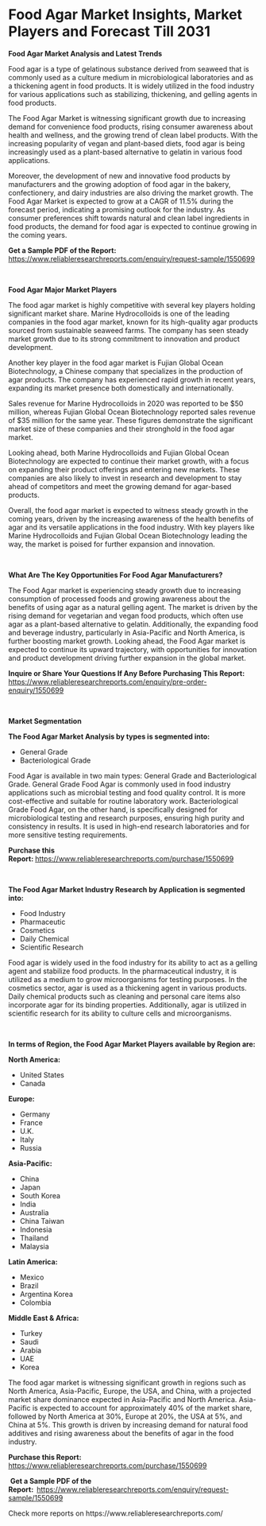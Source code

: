 <p><h1>Food Agar Market Insights, Market Players and Forecast Till 2031</h1></p><p><strong>Food Agar Market Analysis and Latest Trends</strong></p>
<p><p>Food agar is a type of gelatinous substance derived from seaweed that is commonly used as a culture medium in microbiological laboratories and as a thickening agent in food products. It is widely utilized in the food industry for various applications such as stabilizing, thickening, and gelling agents in food products.</p><p>The Food Agar Market is witnessing significant growth due to increasing demand for convenience food products, rising consumer awareness about health and wellness, and the growing trend of clean label products. With the increasing popularity of vegan and plant-based diets, food agar is being increasingly used as a plant-based alternative to gelatin in various food applications.</p><p>Moreover, the development of new and innovative food products by manufacturers and the growing adoption of food agar in the bakery, confectionery, and dairy industries are also driving the market growth. The Food Agar Market is expected to grow at a CAGR of 11.5% during the forecast period, indicating a promising outlook for the industry. As consumer preferences shift towards natural and clean label ingredients in food products, the demand for food agar is expected to continue growing in the coming years.</p></p>
<p><strong>Get a Sample PDF of the Report:&nbsp;</strong> <a href="https://www.reliableresearchreports.com/enquiry/request-sample/1550699">https://www.reliableresearchreports.com/enquiry/request-sample/1550699</a></p>
<p>&nbsp;</p>
<p><strong>Food Agar Major Market Players</strong></p>
<p><p>The food agar market is highly competitive with several key players holding significant market share. Marine Hydrocolloids is one of the leading companies in the food agar market, known for its high-quality agar products sourced from sustainable seaweed farms. The company has seen steady market growth due to its strong commitment to innovation and product development.</p><p>Another key player in the food agar market is Fujian Global Ocean Biotechnology, a Chinese company that specializes in the production of agar products. The company has experienced rapid growth in recent years, expanding its market presence both domestically and internationally.</p><p>Sales revenue for Marine Hydrocolloids in 2020 was reported to be $50 million, whereas Fujian Global Ocean Biotechnology reported sales revenue of $35 million for the same year. These figures demonstrate the significant market size of these companies and their stronghold in the food agar market.</p><p>Looking ahead, both Marine Hydrocolloids and Fujian Global Ocean Biotechnology are expected to continue their market growth, with a focus on expanding their product offerings and entering new markets. These companies are also likely to invest in research and development to stay ahead of competitors and meet the growing demand for agar-based products.</p><p>Overall, the food agar market is expected to witness steady growth in the coming years, driven by the increasing awareness of the health benefits of agar and its versatile applications in the food industry. With key players like Marine Hydrocolloids and Fujian Global Ocean Biotechnology leading the way, the market is poised for further expansion and innovation.</p></p>
<p>&nbsp;</p>
<p><strong>What Are The Key Opportunities For Food Agar Manufacturers?</strong></p>
<p><p>The Food Agar market is experiencing steady growth due to increasing consumption of processed foods and growing awareness about the benefits of using agar as a natural gelling agent. The market is driven by the rising demand for vegetarian and vegan food products, which often use agar as a plant-based alternative to gelatin. Additionally, the expanding food and beverage industry, particularly in Asia-Pacific and North America, is further boosting market growth. Looking ahead, the Food Agar market is expected to continue its upward trajectory, with opportunities for innovation and product development driving further expansion in the global market.</p></p>
<p><strong>Inquire or Share Your Questions If Any Before Purchasing This Report:</strong> <a href="https://www.reliableresearchreports.com/enquiry/pre-order-enquiry/1550699">https://www.reliableresearchreports.com/enquiry/pre-order-enquiry/1550699</a></p>
<p>&nbsp;</p>
<p><strong>Market Segmentation</strong></p>
<p><strong>The Food Agar Market Analysis by types is segmented into:</strong></p>
<p><ul><li>General Grade</li><li>Bacteriological Grade</li></ul></p>
<p><p>Food Agar is available in two main types: General Grade and Bacteriological Grade. General Grade Food Agar is commonly used in food industry applications such as microbial testing and food quality control. It is more cost-effective and suitable for routine laboratory work. Bacteriological Grade Food Agar, on the other hand, is specifically designed for microbiological testing and research purposes, ensuring high purity and consistency in results. It is used in high-end research laboratories and for more sensitive testing requirements.</p></p>
<p><strong>Purchase this Report:&nbsp;</strong><a href="https://www.reliableresearchreports.com/purchase/1550699">https://www.reliableresearchreports.com/purchase/1550699</a></p>
<p>&nbsp;</p>
<p><strong>The Food Agar Market Industry Research by Application is segmented into:</strong></p>
<p><ul><li>Food Industry</li><li>Pharmaceutic</li><li>Cosmetics</li><li>Daily Chemical</li><li>Scientific Research</li></ul></p>
<p><p>Food agar is widely used in the food industry for its ability to act as a gelling agent and stabilize food products. In the pharmaceutical industry, it is utilized as a medium to grow microorganisms for testing purposes. In the cosmetics sector, agar is used as a thickening agent in various products. Daily chemical products such as cleaning and personal care items also incorporate agar for its binding properties. Additionally, agar is utilized in scientific research for its ability to culture cells and microorganisms.</p></p>
<p>&nbsp;</p>
<p><strong>In terms of Region, the Food Agar Market Players available by Region are:</strong></p>
<p>
    <p> <strong> North America: </strong>
        <ul>
            <li>United States</li>
            <li>Canada</li>
        </ul>
        </p> 
    <p> <strong> Europe: </strong>
        <ul>
            <li>Germany</li>
            <li>France</li>
            <li>U.K.</li>
            <li>Italy</li>
            <li>Russia</li>
        </ul>
        </p> 
    <p> <strong> Asia-Pacific: </strong>
        <ul>
            <li>China</li>
            <li>Japan</li>
            <li>South Korea</li>
            <li>India</li>
            <li>Australia</li>
            <li>China Taiwan</li>
            <li>Indonesia</li>
            <li>Thailand</li>
            <li>Malaysia</li>
        </ul>
        </p> 
    <p> <strong> Latin America: </strong>
        <ul>
            <li>Mexico</li>
            <li>Brazil</li>
            <li>Argentina Korea</li>
            <li>Colombia</li>
        </ul>
        </p> 
    <p> <strong> Middle East & Africa: </strong>
        <ul>
            <li>Turkey</li>
            <li>Saudi</li>
            <li>Arabia</li>
            <li>UAE</li>
            <li>Korea</li>
        </ul>
    </p>
    </p>
<p><p>The food agar market is witnessing significant growth in regions such as North America, Asia-Pacific, Europe, the USA, and China, with a projected market share dominance expected in Asia-Pacific and North America. Asia-Pacific is expected to account for approximately 40% of the market share, followed by North America at 30%, Europe at 20%, the USA at 5%, and China at 5%. This growth is driven by increasing demand for natural food additives and rising awareness about the benefits of agar in the food industry.</p></p>
<p><strong>Purchase this Report: </strong><a href="https://www.reliableresearchreports.com/purchase/1550699">https://www.reliableresearchreports.com/purchase/1550699</a></p>
<p>&nbsp;<strong>Get a Sample PDF of the Report:&nbsp;&nbsp;</strong><a href="https://www.reliableresearchreports.com/enquiry/request-sample/1550699">https://www.reliableresearchreports.com/enquiry/request-sample/1550699</a></p>
<p><strong></strong></p>
<p>Check more reports on https://www.reliableresearchreports.com/</p>